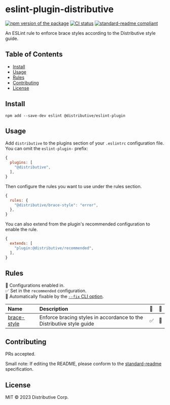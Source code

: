 # eslint-plugin-distributive

[![npm version of the package][npm-version-img]][npm-version-url]
[![CI status][ci-status-img]][ci-status-url]
[![standard-readme compliant][standard-readme-img]][standard-readme-url]

An ESLint rule to enforce brace styles according to the Distributive style
guide.

## Table of Contents

<!--toc:start-->
- [Install](#install)
- [Usage](#usage)
- [Rules](#rules)
- [Contributing](#contributing)
- [License](#license)
<!--toc:end-->

## Install

```console
npm add --save-dev eslint @distributive/eslint-plugin
```

## Usage

Add `distributive` to the plugins section of your `.eslintrc` configuration
file. You can omit the `eslint-plugin-` prefix:

```javascript
{
  plugins: [
    "@distributive",
  ],
}
```

Then configure the rules you want to use under the rules section.

```javascript
{
  rules: {
    "@distributive/brace-style": "error",
  },
}
```

You can also extend from the plugin's recommended configuration to enable the
rule.

```javascript
{
  extends: [
    "plugin:@distributive/recommended",
  ],
}
```

## Rules

<!-- begin auto-generated rules list -->

💼 Configurations enabled in.\
✅ Set in the `recommended` configuration.\
🔧 Automatically fixable by the [`--fix` CLI option](https://eslint.org/docs/user-guide/command-line-interface#--fix).

| Name                                     | Description                                                          | 💼 | 🔧 |
| :--------------------------------------- | :------------------------------------------------------------------- | :- | :- |
| [brace-style](docs/rules/brace-style.md) | Enforce bracing styles in accordance to the Distributive style guide | ✅  | 🔧 |

<!-- end auto-generated rules list -->

## Contributing

PRs accepted.

Small note: If editing the README, please conform to the
[standard-readme](https://github.com/RichardLitt/standard-readme) specification.

## License

MIT © 2023 Distributive Corp.

[npm-version-img]: https://img.shields.io/npm/v/%40distributive/eslint-plugin
[npm-version-url]: https://www.npmjs.com/package/@distributive/eslint-plugin
[ci-status-img]:
	https://github.com/Distributive-Network/eslint-plugin-distributive/actions/workflows/main.yml/badge.svg
[ci-status-url]:
	https://github.com/Distributive-Network/eslint-plugin-distributive/actions
[standard-readme-img]:
	https://img.shields.io/badge/standard--readme-OK-green.svg?style=flat-square
[standard-readme-url]: https://github.com/RichardLitt/standard-readme
